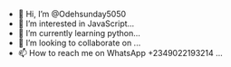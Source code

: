 - 👋 Hi, I’m @Odehsunday5050
- 👀 I’m interested in JavaScript...
- 🌱 I’m currently learning python...
- 💞️ I’m looking to collaborate on ...
- 📫 How to reach me on WhatsApp +2349022193214 ...

<!---
Odehsunday5050/Odehsunday5050 is a ✨ special ✨ repository because its `README.md` (this file) appears on your GitHub profile.
You can click the Preview link to take a look at your changes.
--->
